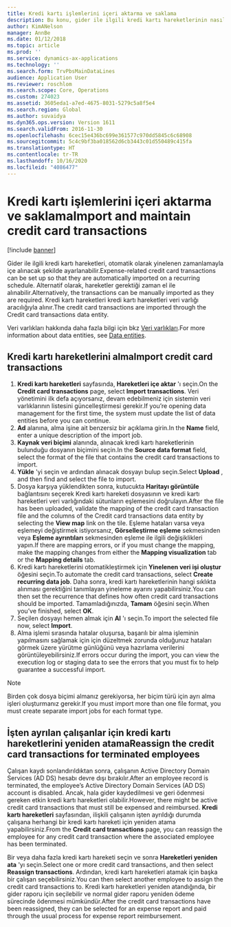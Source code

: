 ```yaml
---
title: Kredi kartı işlemlerini içeri aktarma ve saklama
description: Bu konu, gider ile ilgili kredi kartı hareketlerinin nasıl alınacağını ve saklanacağını açıklar. Bu hareketler, yinelenen bir zamanlamada otomatik olarak alınmak üzere ayarlanabilir veya gerektiği şekilde el ile alınırlar.
author: KimANelson
manager: AnnBe
ms.date: 01/12/2018
ms.topic: article
ms.prod: ''
ms.service: dynamics-ax-applications
ms.technology: ''
ms.search.form: TrvPbsMainDataLines
audience: Application User
ms.reviewer: roschlom
ms.search.scope: Core, Operations
ms.custom: 274023
ms.assetid: 3605eda1-a7ed-4675-8031-5279c5a8f5e4
ms.search.region: Global
ms.author: suvaidya
ms.dyn365.ops.version: Version 1611
ms.search.validFrom: 2016-11-30
ms.openlocfilehash: 6cec15e436bc699e361577c970dd5845c6c68908
ms.sourcegitcommit: 5c4c9bf3ba018562d6cb3443c01d550489c415fa
ms.translationtype: HT
ms.contentlocale: tr-TR
ms.lasthandoff: 10/16/2020
ms.locfileid: "4086477"
---
```

# <a name="import-and-maintain-credit-card-transactions"></a><span data-ttu-id="edd0f-104">Kredi kartı işlemlerini içeri aktarma ve saklama</span><span class="sxs-lookup"><span data-stu-id="edd0f-104">Import and maintain credit card transactions</span></span>

[!include [banner](../includes/banner.md)]

<span data-ttu-id="edd0f-105">Gider ile ilgili kredi kartı hareketleri, otomatik olarak yinelenen zamanlamayla içe alınacak şekilde ayarlanabilir.</span><span class="sxs-lookup"><span data-stu-id="edd0f-105">Expense-related credit card transactions can be set up so that they are automatically imported on a recurring schedule.</span></span> <span data-ttu-id="edd0f-106">Alternatif olarak, hareketler gerektiği zaman el ile alınabilir.</span><span class="sxs-lookup"><span data-stu-id="edd0f-106">Alternatively, the transactions can be manually imported as they are required.</span></span> <span data-ttu-id="edd0f-107">Kredi kartı hareketleri kredi kartı hareketleri veri varlığı aracılığıyla alınır.</span><span class="sxs-lookup"><span data-stu-id="edd0f-107">The credit card transactions are imported through the Credit card transactions data entity.</span></span>

<span data-ttu-id="edd0f-108">Veri varlıkları hakkında daha fazla bilgi için bkz [Veri varlıkları](https://docs.microsoft.com/dynamics365/fin-ops-core/dev-itpro/data-entities/data-entities).</span><span class="sxs-lookup"><span data-stu-id="edd0f-108">For more information about data entities, see [Data entities](https://docs.microsoft.com/dynamics365/fin-ops-core/dev-itpro/data-entities/data-entities).</span></span>

## <a name="import-credit-card-transactions"></a><span data-ttu-id="edd0f-109">Kredi kartı hareketlerini alma</span><span class="sxs-lookup"><span data-stu-id="edd0f-109">Import credit card transactions</span></span>

1. <span data-ttu-id="edd0f-110">**Kredi kartı hareketleri** sayfasında, **Hareketleri içe aktar** 'ı seçin.</span><span class="sxs-lookup"><span data-stu-id="edd0f-110">On the **Credit card transactions** page, select **Import transactions**.</span></span> <span data-ttu-id="edd0f-111">Veri yönetimini ilk defa açıyorsanız, devam edebilmeniz için sistemin veri varlıklarının listesini güncelleştirmesi gerekir.</span><span class="sxs-lookup"><span data-stu-id="edd0f-111">If you’re opening data management for the first time, the system must update the list of data entities before you can continue.</span></span>
2. <span data-ttu-id="edd0f-112">**Ad** alanına, alma işine ait benzersiz bir açıklama girin.</span><span class="sxs-lookup"><span data-stu-id="edd0f-112">In the **Name** field, enter a unique description of the import job.</span></span>
3. <span data-ttu-id="edd0f-113">**Kaynak veri biçimi** alanında, alınacak kredi kartı hareketlerinin bulunduğu dosyanın biçimini seçin.</span><span class="sxs-lookup"><span data-stu-id="edd0f-113">In the **Source data format** field, select the format of the file that contains the credit card transactions to import.</span></span>
4. <span data-ttu-id="edd0f-114">**Yükle** 'yi seçin ve ardından alınacak dosyayı bulup seçin.</span><span class="sxs-lookup"><span data-stu-id="edd0f-114">Select **Upload** , and then find and select the file to import.</span></span>
5. <span data-ttu-id="edd0f-115">Dosya karşıya yüklendikten sonra, kutucukta **Haritayı görüntüle** bağlantısını seçerek Kredi kartı hareketi dosyasının ve kredi kartı hareketleri veri varlığındaki sütunların eşlemesini doğrulayın.</span><span class="sxs-lookup"><span data-stu-id="edd0f-115">After the file has been uploaded, validate the mapping of the credit card transaction file and the columns of the Credit card transactions data entity by selecting the **View map** link on the tile.</span></span> <span data-ttu-id="edd0f-116">Eşleme hataları varsa veya eşlemeyi değiştirmek istiyorsanız, **Görselleştirme eşleme** sekmesinden veya **Eşleme ayrıntıları** sekmesinden eşleme ile ilgili değişiklikleri yapın.</span><span class="sxs-lookup"><span data-stu-id="edd0f-116">If there are mapping errors, or if you must change the mapping, make the mapping changes from either the **Mapping visualization** tab or the **Mapping details** tab.</span></span>
6. <span data-ttu-id="edd0f-117">Kredi kartı hareketlerini otomatikleştirmek için **Yinelenen veri işi oluştur** öğesini seçin.</span><span class="sxs-lookup"><span data-stu-id="edd0f-117">To automate the credit card transactions, select **Create recurring data job**.</span></span> <span data-ttu-id="edd0f-118">Daha sonra, kredi kartı hareketlerinin hangi sıklıkta alınması gerektiğini tanımlayan yineleme ayarını yapabilirsiniz.</span><span class="sxs-lookup"><span data-stu-id="edd0f-118">You can then set the recurrence that defines how often credit card transactions should be imported.</span></span> <span data-ttu-id="edd0f-119">Tamamladığınızda, **Tamam** öğesini seçin.</span><span class="sxs-lookup"><span data-stu-id="edd0f-119">When you’ve finished, select **OK**.</span></span>
7. <span data-ttu-id="edd0f-120">Seçilen dosyayı hemen almak için **Al** 'ı seçin.</span><span class="sxs-lookup"><span data-stu-id="edd0f-120">To import the selected file now, select **Import**.</span></span>
8. <span data-ttu-id="edd0f-121">Alma işlemi sırasında hatalar oluşursa, başarılı bir alma işleminin yapılmasını sağlamak için için düzeltmek zorunda olduğunuz hataları görmek üzere yürütme günlüğünü veya hazırlama verilerini görüntüleyebilirsiniz.</span><span class="sxs-lookup"><span data-stu-id="edd0f-121">If errors occur during the import, you can view the execution log or staging data to see the errors that you must fix to help guarantee a successful import.</span></span>

> [!NOTE]
> <span data-ttu-id="edd0f-122">Birden çok dosya biçimi almanız gerekiyorsa, her biçim türü için ayrı alma işleri oluşturmanız gerekir.</span><span class="sxs-lookup"><span data-stu-id="edd0f-122">If you must import more than one file format, you must create separate import jobs for each format type.</span></span>

## <a name="reassign-the-credit-card-transactions-for-terminated-employees"></a><span data-ttu-id="edd0f-123">İşten ayrılan çalışanlar için kredi kartı hareketlerini yeniden atama</span><span class="sxs-lookup"><span data-stu-id="edd0f-123">Reassign the credit card transactions for terminated employees</span></span>

<span data-ttu-id="edd0f-124">Çalışan kaydı sonlandırıldıktan sonra, çalışanın Active Directory Domain Services (AD DS) hesabı devre dışı bırakılır.</span><span class="sxs-lookup"><span data-stu-id="edd0f-124">After an employee record is terminated, the employee’s Active Directory Domain Services (AD DS) account is disabled.</span></span> <span data-ttu-id="edd0f-125">Ancak, hala gider kaydedilmesi ve geri ödenmesi gereken etkin kredi kartı hareketleri olabilir.</span><span class="sxs-lookup"><span data-stu-id="edd0f-125">However, there might be active credit card transactions that must still be expensed and reimbursed.</span></span> <span data-ttu-id="edd0f-126">**Kredi kartı hareketleri** sayfasından, ilişkili çalışanın işten ayrıldığı durumda çalışana herhangi bir kredi kartı hareketi için yeniden atama yapabilirsiniz.</span><span class="sxs-lookup"><span data-stu-id="edd0f-126">From the **Credit card transactions** page, you can reassign the employee for any credit card transaction where the associated employee has been terminated.</span></span>

<span data-ttu-id="edd0f-127">Bir veya daha fazla kredi kartı hareketi seçin ve sonra **Hareketleri yeniden ata** 'yı seçin.</span><span class="sxs-lookup"><span data-stu-id="edd0f-127">Select one or more credit card transactions, and then select **Reassign transactions**.</span></span> <span data-ttu-id="edd0f-128">Ardından, kredi kartı hareketleri atamak için başka bir çalışan seçebilirsiniz.</span><span class="sxs-lookup"><span data-stu-id="edd0f-128">You can then select another employee to assign the credit card transactions to.</span></span> <span data-ttu-id="edd0f-129">Kredi kartı hareketleri yeniden atandığında, bir gider raporu için seçilebilir ve normal gider raporu yeniden ödeme sürecinde ödenmesi mümkündür.</span><span class="sxs-lookup"><span data-stu-id="edd0f-129">After the credit card transactions have been reassigned, they can be selected for an expense report and paid through the usual process for expense report reimbursement.</span></span>
